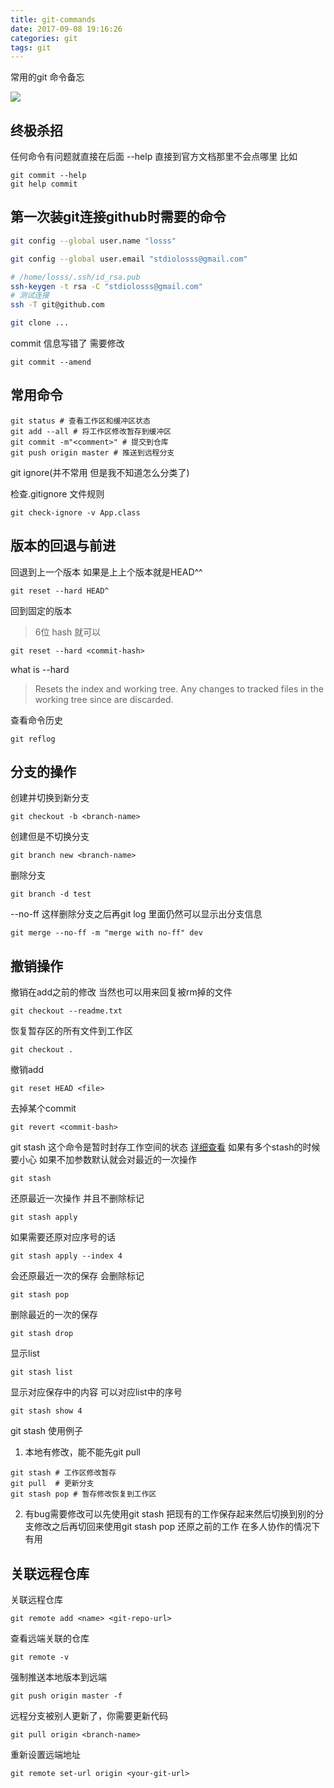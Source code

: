 ```yaml
---
title: git-commands
date: 2017-09-08 19:16:26
categories: git
tags: git
---
```

常用的git 命令备忘
<!--more-->
![](http://ou7k0sem6.bkt.clouddn.com/gitcheatsheet.png)

## 终极杀招
任何命令有问题就直接在后面 --help 直接到官方文档那里不会点哪里
比如
```
git commit --help
git help commit
```
## 第一次装git连接github时需要的命令
```bash
git config --global user.name "losss"

git config --global user.email "stdiolosss@gmail.com"  

# /home/losss/.ssh/id_rsa.pub
ssh-keygen -t rsa -C "stdiolosss@gmail.com"
# 测试连接
ssh -T git@github.com

git clone ...
```

commit 信息写错了 需要修改
```
git commit --amend
```
## 常用命令
```
git status # 查看工作区和缓冲区状态
git add --all # 将工作区修改暂存到缓冲区
git commit -m"<comment>" # 提交到仓库
git push origin master # 推送到远程分支
```

git ignore(并不常用 但是我不知道怎么分类了)

检查.gitignore 文件规则
```
git check-ignore -v App.class
```
## 版本的回退与前进
回退到上一个版本 如果是上上个版本就是HEAD^^
```
git reset --hard HEAD^
```

回到固定的版本
> 6位 hash 就可以
```
git reset --hard <commit-hash>
```

what is --hard
> Resets the index and working tree. Any changes to tracked files in the working tree since <commit> are discarded.

查看命令历史
```
git reflog
```

## 分支的操作
创建并切换到新分支
```
git checkout -b <branch-name>
```
创建但是不切换分支
```
git branch new <branch-name>
```

删除分支
```
git branch -d test
```

--no-ff 这样删除分支之后再git log 里面仍然可以显示出分支信息
```
git merge --no-ff -m "merge with no-ff" dev
```

## 撤销操作
撤销在add之前的修改 当然也可以用来回复被rm掉的文件
```
git checkout --readme.txt
```

恢复暂存区的所有文件到工作区
```
git checkout .
```

撤销add
```
git reset HEAD <file>
```

去掉某个commit
```
git revert <commit-bash>
```

git stash
这个命令是暂时封存工作空间的状态 [详细查看](https://www.liaoxuefeng.com/wiki/0013739516305929606dd18361248578c67b8067c8c017b000/00137602359178794d966923e5c4134bc8bf98dfb03aea3000)
如果有多个stash的时候要小心 如果不加参数默认就会对最近的一次操作
```
git stash
```

还原最近一次操作 并且不删除标记
```
git stash apply
```

如果需要还原对应序号的话
```
git stash apply --index 4
```

会还原最近一次的保存 会删除标记
```
git stash pop
```

删除最近的一次的保存
```
git stash drop
```

显示list
```
git stash list
```

显示对应保存中的内容 可以对应list中的序号
```
git stash show 4
```
git stash 使用例子
1. 本地有修改，能不能先git pull
```
git stash # 工作区修改暂存
git pull  # 更新分支
git stash pop # 暂存修改恢复到工作区
```
2. 有bug需要修改可以先使用git stash 把现有的工作保存起来然后切换到别的分支修改之后再切回来使用git stash pop 还原之前的工作 在多人协作的情况下有用

## 关联远程仓库
关联远程仓库
```
git remote add <name> <git-repo-url>
```
查看远端关联的仓库
```
git remote -v
```

强制推送本地版本到远端
```
git push origin master -f
```

远程分支被别人更新了，你需要更新代码
```
git pull origin <branch-name>
```
重新设置远端地址
```
git remote set-url origin <your-git-url>
```
